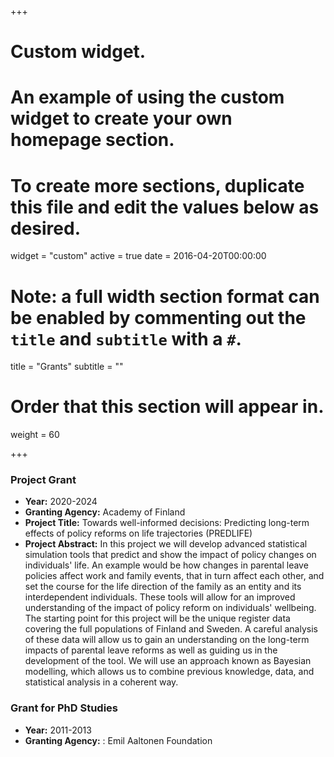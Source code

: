 +++
# Custom widget.
# An example of using the custom widget to create your own homepage section.
# To create more sections, duplicate this file and edit the values below as desired.
widget = "custom"
active = true
date = 2016-04-20T00:00:00

# Note: a full width section format can be enabled by commenting out the `title` and `subtitle` with a `#`.
title = "Grants"
subtitle = ""

# Order that this section will appear in.
weight = 60

+++

### __Project Grant__

- __Year:__ 2020-2024
- __Granting Agency:__ Academy of Finland
- __Project Title:__ Towards well-informed decisions: Predicting long-term effects of policy reforms on life trajectories (PREDLIFE)
- __Project Abstract:__  In this project we will develop advanced statistical simulation tools that predict and show the impact of policy changes on individuals' life. An example would be how changes in parental leave policies affect work and family events, that in turn affect each other, and set the course for the life direction of the family as an entity and its interdependent individuals. These tools will allow for an improved understanding of the impact of policy reform on individuals' wellbeing. The starting point for this project will be the unique register data covering the full populations of Finland and Sweden. A careful analysis of these data will allow us to gain an understanding on the long-term impacts of parental leave reforms as well as guiding us in the development of the tool. We will use an approach known as Bayesian modelling, which allows us to combine previous knowledge, data, and statistical analysis in a coherent way.

### __Grant for PhD Studies__

- __Year:__ 2011-2013
- __Granting Agency:__ : Emil Aaltonen Foundation
